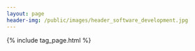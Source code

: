 ```yaml
---
layout: page
header-img: /public/images/header_software_development.jpg
---
```


{% include tag_page.html %}
